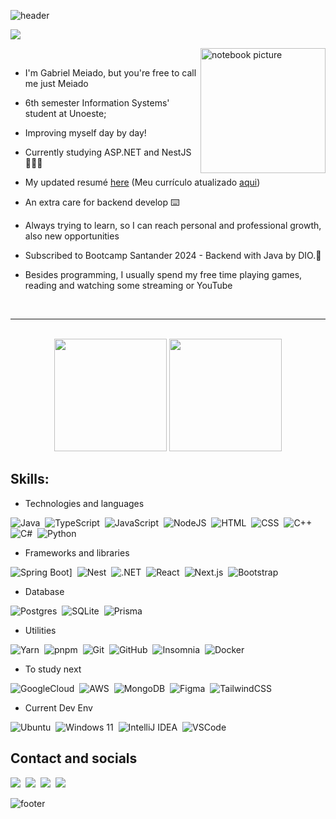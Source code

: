 

![header](https://capsule-render.vercel.app/api?type=waving&height=150&color=gradient&theme=radical&text=Welcome%20everyone!&section=header&fontSize=25)

<img src="https://i.redd.it/ddnm7kmznqd71.gif">
<div>

 <img align="right" width=200x alt="notebook picture" src="https://user-images.githubusercontent.com/62142146/208130941-c4543e17-d067-48ea-bec2-f0bd8765470e.png"><br>
 
- I'm Gabriel Meiado, but you're free to call me just Meiado<br>
 - 6th semester Information Systems' student at Unoeste; <br>
- Improving myself day by day! <br>
- Currently studying ASP.NET and NestJS 🧑🏼‍🎓<br>
- My updated resumé [here](https://meiado.github.io/CurriculumProject/) (Meu currículo atualizado [aqui](https://meiado.github.io/CurriculumProject/))

- An extra care for backend develop ⌨️<br>
 
- Always trying to learn, so I can reach personal and professional growth, also new opportunities<br>
- Subscribed to Bootcamp Santander 2024 - Backend with Java by DIO.🚀
- Besides programming, I usually spend my free time playing games, reading and watching some streaming or YouTube<br>
 <br>
</div>

---
<br>
<div align="center">
    <img height="180em" src="https://github-readme-stats.vercel.app/api/top-langs/?username=Meiado&layout=compact&langs_count=7&theme=radical" />
    <img height="180em" src="https://github-readme-stats.vercel.app/api?username=Meiado&show_icons=true&theme=radical&include_all_commits=true" />
</div>


<div>



## Skills:

- Technologies and languages
  
![Java](https://img.shields.io/badge/Java-%23ED8B00.svg?logo=openjdk&logoColor=white)&nbsp;
![TypeScript](https://img.shields.io/badge/TypeScript-3178C6?logo=typescript&logoColor=fff)&nbsp;
![JavaScript](https://img.shields.io/badge/JavaScript-F7DF1E?logo=javascript&logoColor=000)&nbsp;
![NodeJS](https://img.shields.io/badge/Node.js-6DA55F?logo=node.js&logoColor=white)&nbsp;
![HTML](https://img.shields.io/badge/HTML-%23E34F26.svg?logo=html5&logoColor=white)&nbsp;
![CSS](https://img.shields.io/badge/CSS-1572B6?logo=css3&logoColor=fff)&nbsp;
![C++](https://img.shields.io/badge/C++-%2300599C.svg?logo=c%2B%2B&logoColor=white)&nbsp;
![C#](https://custom-icon-badges.demolab.com/badge/C%23-%23239120.svg?logo=cshrp&logoColor=white)&nbsp;
![Python](https://img.shields.io/badge/Python-3776AB?logo=python&logoColor=fff)

- Frameworks and libraries

![Spring Boot](https://img.shields.io/badge/Spring%20Boot-6DB33F?logo=springboot&logoColor=fff)]&nbsp;
![Nest](https://img.shields.io/badge/Nest.js-%23E0234E.svg?logo=nestjs&logoColor=white)&nbsp;
![.NET](https://img.shields.io/badge/.NET-512BD4?logo=dotnet&logoColor=fff)&nbsp;
![React](https://img.shields.io/badge/React-%2320232a.svg?logo=react&logoColor=%2361DAFB)&nbsp;
![Next.js](https://img.shields.io/badge/Next.js-black?logo=next.js&logoColor=white)&nbsp;
![Bootstrap](https://img.shields.io/badge/Bootstrap-7952B3?logo=bootstrap&logoColor=fff)&nbsp;

- Database

![Postgres](https://img.shields.io/badge/Postgres-%23316192.svg?logo=postgresql&logoColor=white)&nbsp;
![SQLite](https://img.shields.io/badge/SQLite-%2307405e.svg?logo=sqlite&logoColor=white)&nbsp;
![Prisma](https://img.shields.io/badge/Prisma%20ORM-3982CE?logo=Prisma&logoColor=white)

- Utilities

![Yarn](https://img.shields.io/badge/Yarn-2C8EBB?logo=yarn&logoColor=fff)&nbsp;
![pnpm](https://img.shields.io/badge/pnpm-F69220?logo=pnpm&logoColor=fff)&nbsp;
![Git](https://img.shields.io/badge/GIT-E44C30?logo=git&logoColor=white)&nbsp;
![GitHub](https://img.shields.io/badge/-GitHub-181717?logo=github)&nbsp;
![Insomnia](https://img.shields.io/badge/Insomnia-black?logo=insomnia&logoColor=5849BE)&nbsp;
![Docker](https://img.shields.io/badge/Docker-2CA5E0?logo=docker&logoColor=white)

- To study next
  
![GoogleCloud](https://img.shields.io/badge/GoogleCloud-%234285F4.svg?logo=google-cloud&logoColor=white)&nbsp;
![AWS](https://img.shields.io/badge/AWS-%23FF9900.svg?logo=amazon-web-services&logoColor=white)&nbsp;
![MongoDB](https://img.shields.io/badge/MongoDB-%234ea94b.svg?logo=mongodb&logoColor=white)&nbsp;
![Figma](https://img.shields.io/badge/Figma-F24E1E?logo=figma&logoColor=white)&nbsp;
![TailwindCSS](https://img.shields.io/badge/Tailwind%20CSS-%2338B2AC.svg?logo=tailwind-css&logoColor=white)

- Current Dev Env
  
![Ubuntu](https://img.shields.io/badge/Ubuntu-E95420?logo=ubuntu&logoColor=white)&nbsp;
![Windows 11](https://custom-icon-badges.demolab.com/badge/Windows-0078D6?logo=windows11&logoColor=white)&nbsp;
![IntelliJ IDEA](https://img.shields.io/badge/IntelliJIDEA-000000.svg?logo=intellij-idea&logoColor=white)&nbsp;
![VSCode](https://custom-icon-badges.demolab.com/badge/Visual%20Studio%20Code-0078d7.svg?logo=vsc&logoColor=white)


## Contact and socials

<a href="https://www.dio.me/users/gabrielmeiado"><img src="https://img.shields.io/badge/DIO%20Profile-30A3DC" target="_blank"></a>&nbsp;
<a href = "mailto:gabrielmeiado20@gmail.com"><img src="https://img.shields.io/badge/email-0078D4?logo=microsoft-outlook&logoColor=white](https://img.shields.io/badge/Gmail-D14836?logo=gmail&logoColor=white" target="_blank"></a>&nbsp;
<a href="https://www.linkedin.com/in/gabriel-meiado-78a82320a/" target="_blank"><img src="https://img.shields.io/badge/-LinkedIn-%230077B5?logo=linkedin&logoColor=white" target="_blank"></a>&nbsp;
<a href="https://instagram.com/meiado_" target="_blank"><img src="https://img.shields.io/badge/-Instagram-%23E4405F?logo=instagram&logoColor=white" target="_blank"></a>



![footer](https://capsule-render.vercel.app/api?type=waving&height=150&color=gradient&theme=radical&text="I%20must%20not%20fear.%20Fear%20is%20the%20mind-killer."&section=footer&fontSize=22)
</div>
   
</div>



